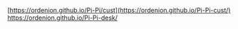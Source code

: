 [https://ordenion.github.io/Pi-Pi/cust](https://ordenion.github.io/Pi-Pi-cust/)
https://ordenion.github.io/Pi-Pi-desk/
